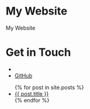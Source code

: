 # My Website
My Website
# Get in Touch
<ul>
<li>
<li><a href="https://github.com/{{site.tankahsin
}}>GitHub</a></li>
</ul>">GitHub</a></li>
</ul>

<ul>
{% for post in site.posts %}
<li>
<a href="{{ post.url }}">{{ post.title }}</a>
</li>
{% endfor %}
</ul>
